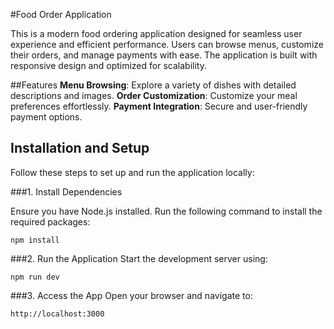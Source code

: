 #Food Order Application

This is a modern food ordering application designed for seamless user experience and efficient performance. Users can browse menus, customize their orders, and manage payments with ease. The application is built with responsive design and optimized for scalability.

##Features
**Menu Browsing**: Explore a variety of dishes with detailed descriptions and images.
**Order Customization**: Customize your meal preferences effortlessly.
**Payment Integration**: Secure and user-friendly payment options.

## Installation and Setup

Follow these steps to set up and run the application locally:

###1. Install Dependencies

Ensure you have Node.js installed. Run the following command to install the required packages:

```
npm install
```

###2. Run the Application
Start the development server using:

```
npm run dev
```

###3. Access the App
Open your browser and navigate to:

```
http://localhost:3000
```
